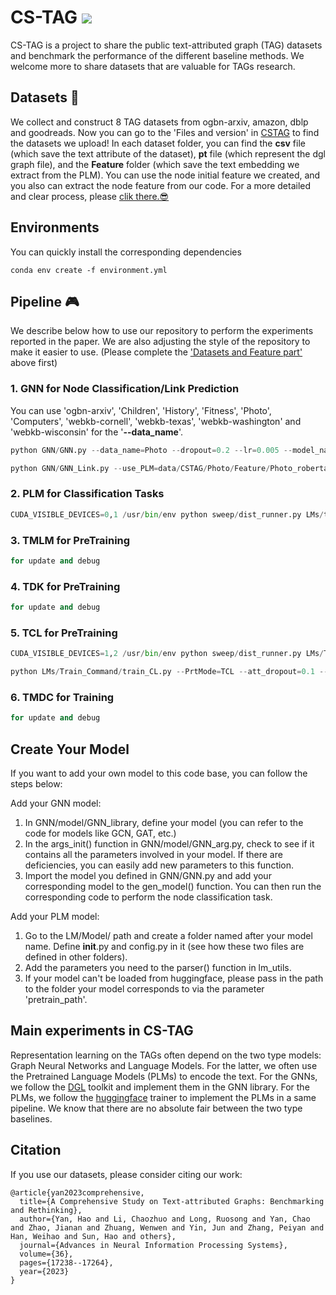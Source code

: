 # CS-TAG  ![](https://img.shields.io/badge/license-MIT-blue)
CS-TAG is a project to share the public text-attributed graph (TAG) datasets and benchmark the performance of the different baseline methods.
We welcome more to share datasets that are valuable for TAGs research.


## Datasets 🔔
We collect and construct 8 TAG datasets from ogbn-arxiv, amazon, dblp and goodreads.
Now you can go to the 'Files and version' in [CSTAG](https://huggingface.co/datasets/Sherirto/CSTAG/tree/main) to find the datasets we upload!
In each dataset folder, you can find the **csv** file (which save the text attribute of the dataset), **pt** file (which represent the dgl graph file), and the **Feature** folder (which save the text embedding we extract from the PLM).
You can use the node initial feature we created, and you also can extract the node feature from our code. 
For a more detailed and clear process, please [clik there.😎](FeatureExtractor/README.md)

## Environments
You can quickly install the corresponding dependencies
```shell
conda env create -f environment.yml
```

## Pipeline 🎮
We describe below how to use our repository to perform the experiments reported in the paper. We are also adjusting the style of the repository to make it easier to use.
(Please complete the ['Datasets and Feature part'](FeatureExtractor/README.md) above first)
### 1. GNN for Node Classification/Link Prediction
You can use 'ogbn-arxiv', 'Children', 'History', 'Fitness', 'Photo', 'Computers', 'webkb-cornell', 'webkb-texas', 'webkb-washington' and 'webkb-wisconsin' for the '**--data_name**'.
```python
python GNN/GNN.py --data_name=Photo --dropout=0.2 --lr=0.005 --model_name=SAGE --n-epochs=1000 --n-hidden=256 --n-layers=3 --n-runs=5 --use_PLM=data/CSTAG/Photo/Feature/Photo_roberta_base_512_cls.npy
```
```python
python GNN/GNN_Link.py --use_PLM=data/CSTAG/Photo/Feature/Photo_roberta_base_512_cls.npy --path=data/CSTAG/Photo/LinkPrediction/ --graph_path=data/CSTAG/Photo/Photo.pt --gnn_model=GCN
```

### 2. PLM for Classification Tasks
```python
CUDA_VISIBLE_DEVICES=0,1 /usr/bin/env python sweep/dist_runner.py LMs/trainLM.py --att_dropout=0.1 --cla_dropout=0.1 --dataset=Computers_RS --dropout=0.1 --epochs=4 --eq_batch_size=180 --eval_patience=20000 --grad_steps=1 --label_smoothing_factor=0.1 --lr=4e-05 --model=Deberta --per_device_bsz=60 --per_eval_bsz=1000 --train_ratio=0.2 --val_ratio=0.1 --warmup_epochs=1 --gpus=0,1 --wandb_name OFF --wandb_id OFF 
```

### 3. TMLM for PreTraining
```python
for update and debug
```
### 4. TDK for PreTraining 
```python
for update and debug
```
### 5. TCL for PreTraining 
```python
CUDA_VISIBLE_DEVICES=1,2 /usr/bin/env python sweep/dist_runner.py LMs/Train_Command/train_CL.py --PrtMode=TCL --att_dropout=0.1 --cla_dropout=0.1 --dataset=Photo_RS --dropout=0.1 --epochs=5 --eq_batch_size=60 --per_device_bsz=15 --grad_steps=2 --lr=5e-05 --model=Bert --warmup_epochs=1 --gpus=1,2 --cache_dir=exp/TCL/Photo/Bert_base/
```
```python
python LMs/Train_Command/train_CL.py --PrtMode=TCL --att_dropout=0.1 --cla_dropout=0.1 --dataset=Photo_RS --dropout=0.1 --epochs=5 --eq_batch_size=60 --per_device_bsz=15 --grad_steps=2 --lr=5e-05 --model=Bert --warmup_epochs=1 --gpus=1,2 --cache_dir=exp/TCL/Photo/Bert_base/
```

### 6. TMDC for Training 
```python
for update and debug
```

## Create Your Model
If you want to add your own model to this code base, you can follow the steps below:

Add your GNN model:
1. In GNN/model/GNN_library, define your model (you can refer to the code for models like GCN, GAT, etc.)
2. In the args_init() function in GNN/model/GNN_arg.py, check to see if it contains all the parameters involved in your model. If there are deficiencies, you can easily add new parameters to this function.
3. Import the model you defined in GNN/GNN.py and add your corresponding model to the gen_model() function. You can then run the corresponding code to perform the node classification task.

Add your PLM model:
1. Go to the LM/Model/ path and create a folder named after your model name. Define __init__.py and config.py in it (see how these two files are defined in other folders).
2. Add the parameters you need to the parser() function in lm_utils.
3. If your model can't be loaded from huggingface, please pass in the path to the folder your model corresponds to via the parameter 'pretrain_path'.



## Main experiments in CS-TAG
Representation learning on the TAGs often depend on the two type models: Graph Neural Networks and Language Models.
For the latter, we often use the Pretrained Language Models (PLMs) to encode the text.
For the GNNs, we follow the [DGL](https://www.dgl.ai/) toolkit and implement them in the GNN library.
For the PLMs, we follow the [huggingface](https://huggingface.co/) trainer to implement the PLMs in a same pipeline.
We know that there are no absolute fair between the two type baselines.

[//]: # (We use the [wandb]&#40;https://wandb.ai/site&#41; to log the results of our experiments.)

[//]: # (We make public the logs of some of our experiments done and organized to promote more researchers to study TAG.)

[//]: # (- [x] [Node classification from GNN]&#40;https://wandb.ai/csu_tag/OGB-Arxiv-GNN/reports/GNN-Accuracy--Vmlldzo0MjcyMzk4&#41;)

[//]: # (- [x] [LM related in Ele-computers]&#40;https://wandb.ai//csu_tag/Computers/reports/Ele-Computers--Vmlldzo0NjMxNTA4&#41;)


## Citation
If you use our datasets, please consider citing our work:

```
@article{yan2023comprehensive,
  title={A Comprehensive Study on Text-attributed Graphs: Benchmarking and Rethinking},
  author={Yan, Hao and Li, Chaozhuo and Long, Ruosong and Yan, Chao and Zhao, Jianan and Zhuang, Wenwen and Yin, Jun and Zhang, Peiyan and Han, Weihao and Sun, Hao and others},
  journal={Advances in Neural Information Processing Systems},
  volume={36},
  pages={17238--17264},
  year={2023}
}
```




[//]: # (```bash)

[//]: # (./GNN                )

[//]: # (|---- model/                )

[//]: # (|        |---- Dataloader.py    # Load the data from CS-TAG     	)

[//]: # (|        |---- GNN_arg.py       # GNN settings &#40;e.g. dropout, n-layers, n-hidden&#41;)

[//]: # (|        |---- GNN_library.py   # CS-TAG GNN baselines&#40;e.g., mlp, GCN, GAT&#41;)

[//]: # (|---- GNN.py                    # .py for node classification task)

[//]: # (|---- GNN_Link.py                    # .py for link prediction task)

[//]: # (./LMs)

[//]: # (|---- Model/)

[//]: # (|        |---- Bert    # Save the config for the TinyBert, Bert-base and Bert-large)

[//]: # (|        |---- Deberta    # Save the config for the Deberta-base and Deberta-large)

[//]: # (|        |---- Distilbert    # Save the config for the Distilbert)

[//]: # (|        |---- Electra    # Save the config for the Electra-small, Electra-base and Electra-large)

[//]: # (|---- Train_Command/)

[//]: # (|        |---- Pretrain/    # Save the scripts for the topological pretraining )

[//]: # (|                |---- Scripts/    # Save the scripts for the topological pretraining )

[//]: # (|                       |---- TCL.sh   #  Scripts for the TCL)

[//]: # (|                       |---- TMLM.sh   #  Scripts for the TMLM)

[//]: # (|                       |---- TDK.sh   #  Scripts for the TDK)

[//]: # (|                       |---- TMDC.sh   #  Scripts for the TMDC)

[//]: # (|        |---- Co-Train.py    # .py for the Co-Training strategy)

[//]: # (|        |---- Toplogical_Pretrain.py    # .py for the toplogical pretraining strategy &#40;e.g., TCL,TDK,TMLM, TCL+TDK&#41;)

[//]: # (|---- Trainer/)

[//]: # (|        |---- Inf_trainer.py            # .py for getting node embedding from the PLMs)

[//]: # (|        |---- TCL_trainer.py            # Trainer &#40;following the huggingface&#41; for the TCL strategy)

[//]: # (|        |---- TDK_trainer.py            # Trainer &#40;following the huggingface&#41; for the TDK strategy)

[//]: # (|        |---- TMDC_trainer.py            # Trainer &#40;following the huggingface&#41; for the TMDC strategy)

[//]: # (|        |---- TLink_trainer.py            # Trainer &#40;following the huggingface&#41; for the TCL in the Link prediction tasks )

[//]: # (|        |---- lm_trainer.py                 # Trainer for node classification tasks)

[//]: # (|        |---- train_MLM.py                 #  .py for the TMLM tasks &#40;following the huggingface&#41;)

[//]: # (|---- utils/)

[//]: # (|        |---- data/    # Save the scripts for the topological pretraining )

[//]: # (|                |---- data_augmentation.py # the .py for generating the corpus for the TMLM tasks)

[//]: # (|                |---- datasets.py #  The defined dataset class for different tasks)

[//]: # (|                |---- preprocess.py #  Some commands for preprocessing the data &#40;e.g. tokenize_graph, split_graph&#41;)

[//]: # (|        |---- function )

[//]: # (|                |---- dgl_utils.py   # Some commands from dgl )

[//]: # (|                |---- hf_metric.py   # Some metric used in this benchmark &#40;e.g. accuracy, f1&#41;)

[//]: # (|        |---- modules)

[//]: # (|                |---- conf_utils.py)

[//]: # (|                |---- logger.py)

[//]: # (|        |---- settings.py    # Some config for the datasets. You can creat your dataset in this file!  )

[//]: # (|---- model.py       # Define the model for the donstream tasks)

[//]: # (|---- lm_utils.py    # Define the config for the PLM pipeline)

[//]: # (|---- trainLM.py     # Running for the node classification tasks)

[//]: # (|---- dist_runner.py  # Parallel way to training the model)

[//]: # (```)

